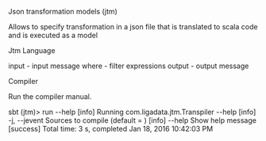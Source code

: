 Json transformation models (jtm)

Allows to specify transformation in a json file that is translated to scala code and is executed as a model 
<TBT>

Jtm Language

input - input message
where - filter expressions
output - output message
<TBT>

Compiler

Run the compiler manual.
<TBT> 

sbt (jtm)> run --help
[info] Running com.ligadata.jtm.Transpiler --help
[info]   -j, --jevent  <arg>   Sources to compile (default = )
[info]       --help            Show help message
[success] Total time: 3 s, completed Jan 18, 2016 10:42:03 PM